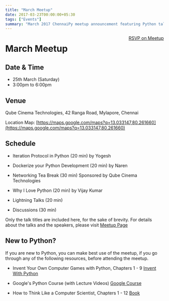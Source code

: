 ```yaml
---
title: "March Meetup"
date: 2017-03-23T00:00:00+05:30
tags: ["Events"]
summary: "March 2017 ChennaiPy meetup announcement featuring Python talks and networking."
---
```


<a style="float:right;" class="pure-button"
href="https://www.meetup.com/Chennaipy/events/238344760/" target="_blank"><i class="fa
fa-check-square-o"></i> RSVP on Meetup</a>

# March Meetup

## Date & Time

   * 25th March (Saturday)
   * 3:00pm to 6:00pm

## Venue

Qube Cinema Technologies,
42 Ranga Road, Mylapore, Chennai

Location Map:
[https://maps.google.com/maps?q=13.033147,80.261660](https://maps.google.com/maps?q=13.033147,80.261660)

## Schedule

   * Iteration Protocol in Python (20 min)
     by Yogesh

   * Dockerize your Python Development (20 min)
     by Naren

   * Networking Tea Break (30 min)
     Sponsored by Qube Cinema Technologies

   * Why I Love Python (20 min)
     by Vijay Kumar

   * Lightning Talks (20 min)

   * Discussions (30 min)
 
Only the talk titles are included here, for the sake of brevity. For
details about the talks and the speakers, please visit
[Meetup Page](https://www.meetup.com/Chennaipy/events/238344760/)

## New to Python?

If you are new to Python, you can make best use of the meetup, if you
go through any of the following resources, before attending the
meetup.

   * Invent Your Own Computer Games with Python, Chapters 1 - 9
     [Invent With Python](http://inventwithpython.com/chapters/)

   * Google's Python Course (with Lecture Videos)
     [Google Course](https://developers.google.com/edu/python/)

   * How to Think Like a Computer Scientist, Chapters 1 - 12
     [Book](http://greenteapress.com/wp/think-python-2e/)